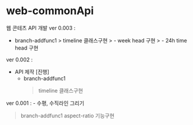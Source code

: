 # web-commonApi

웹 콘테츠 API 개발
ver 0.003 :
- branch-addfunc1
      > timeline 클래스구현
      > - week head 구현
      > - 24h time head 구현
      
ver 0.002 :
*  API 제작 [진행]
    - branch-addfunc1
      > timeline 클래스구현

ver 0.001 : - 수평, 수직라인 그리기

> branch-addfunc1
> aspect-ratio 기능구현
